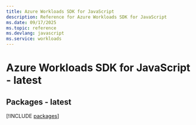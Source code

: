 ```yaml
---
title: Azure Workloads SDK for JavaScript
description: Reference for Azure Workloads SDK for JavaScript
ms.date: 09/17/2025
ms.topic: reference
ms.devlang: javascript
ms.service: workloads
---
```

# Azure Workloads SDK for JavaScript - latest
## Packages - latest
[!INCLUDE [packages](workloads-index.md)]